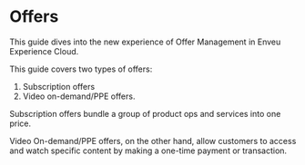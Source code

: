 # Offers

This guide dives into the new experience of Offer Management in Enveu Experience Cloud.

This guide covers two types of offers:

1. Subscription offers
2. Video on-demand/PPE offers.

Subscription offers bundle a group of product ops and services into one price.

Video On-demand/PPE offers, on the other hand, allow customers to access and watch specific content by making a one-time payment or transaction.
